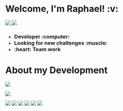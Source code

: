 <h1>
  Welcome, I'm Raphael!  :v: 
</h1>
     
<p> 
  
<a href="https://www.linkedin.com/in/raphael-passos-de-magalhães">
   <img src="https://img.shields.io/badge/LinkedIn-0077B5?style=for-the-badge&logo=linkedin&logoColor=white" />
</a>
<a href="mailto:raphaelpassosmagalhaes@gmail.com">
   <img src="https://img.shields.io/badge/Gmail-D14836?style=for-the-badge&logo=gmail&logoColor=white" />
</a>
  
</p> 
   
<h3>
  <ul>
    <li>Developer :computer:</li>
    <li>Looking for new challenges :muscle:</li>
    <li>:heart: Team work</li> 
  </ul>
</h3>
 
<h1>
  About my Development  
</h1> 

<p>
  <img src="https://github-readme-stats.vercel.app/api?username=raphaelpassos&show_icons=true&theme=merko" />
</p> 

<p>
  <img src="https://github-readme-stats.vercel.app/api/top-langs?username=raphaelpassos&theme=dracula" />
</p>
       
  

<p>
  <img src="https://img.shields.io/badge/Ruby_on_Rails-CC0000?style=for-the-badge&logo=ruby-on-rails&logoColor=white" />
  <img src="https://img.shields.io/badge/PostgreSQL-316192?style=for-the-badge&logo=postgresql&logoColor=white" />
  <img src="https://img.shields.io/badge/HTML5-E34F26?style=for-the-badge&logo=html5&logoColor=white" />
  <img src="https://img.shields.io/badge/Node.js-339933?style=for-the-badge&logo=nodedotjs&logoColor=white" />
  <img src="https://img.shields.io/badge/JavaScript-323330?style=for-the-badge&logo=javascript&logoColor=F7DF1E" />
  <img src="https://img.shields.io/badge/TypeScript-007ACC?style=for-the-badge&logo=typescript&logoColor=white" />
</p> 
 
 
